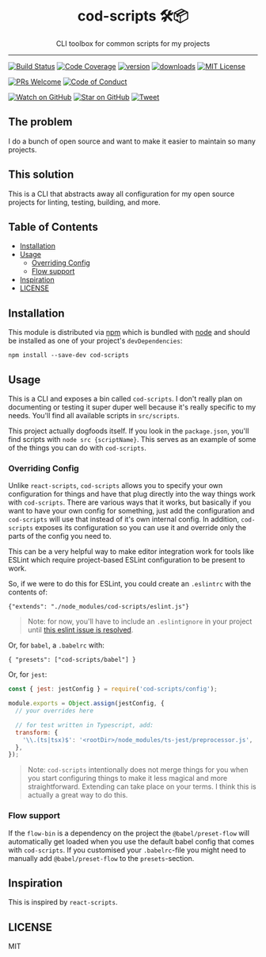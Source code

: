 <div align="center">
<h1>cod-scripts 🛠📦</h1>

<p>CLI toolbox for common scripts for my projects</p>
</div>

<hr />

[![Build Status][build-badge]][build] [![Code Coverage][coverage-badge]][coverage]
[![version][version-badge]][package] [![downloads][downloads-badge]][npmcharts]
[![MIT License][license-badge]][license]

[![PRs Welcome][prs-badge]][prs] [![Code of Conduct][coc-badge]][coc]

[![Watch on GitHub][github-watch-badge]][github-watch]
[![Star on GitHub][github-star-badge]][github-star] [![Tweet][twitter-badge]][twitter]

## The problem

I do a bunch of open source and want to make it easier to maintain so many projects.

## This solution

This is a CLI that abstracts away all configuration for my open source projects for linting,
testing, building, and more.

## Table of Contents

<!-- START doctoc generated TOC please keep comment here to allow auto update -->
<!-- DON'T EDIT THIS SECTION, INSTEAD RE-RUN doctoc TO UPDATE -->

- [Installation](#installation)
- [Usage](#usage)
  - [Overriding Config](#overriding-config)
  - [Flow support](#flow-support)
- [Inspiration](#inspiration)
- [LICENSE](#license)

<!-- END doctoc generated TOC please keep comment here to allow auto update -->

## Installation

This module is distributed via [npm][npm] which is bundled with [node][node] and should be installed
as one of your project's `devDependencies`:

```
npm install --save-dev cod-scripts
```

## Usage

This is a CLI and exposes a bin called `cod-scripts`. I don't really plan on documenting or testing
it super duper well because it's really specific to my needs. You'll find all available scripts in
`src/scripts`.

This project actually dogfoods itself. If you look in the `package.json`, you'll find scripts with
`node src {scriptName}`. This serves as an example of some of the things you can do with
`cod-scripts`.

### Overriding Config

Unlike `react-scripts`, `cod-scripts` allows you to specify your own configuration for things and
have that plug directly into the way things work with `cod-scripts`. There are various ways that it
works, but basically if you want to have your own config for something, just add the configuration
and `cod-scripts` will use that instead of it's own internal config. In addition, `cod-scripts`
exposes its configuration so you can use it and override only the parts of the config you need to.

This can be a very helpful way to make editor integration work for tools like ESLint which require
project-based ESLint configuration to be present to work.

So, if we were to do this for ESLint, you could create an `.eslintrc` with the contents of:

```
{"extends": "./node_modules/cod-scripts/eslint.js"}
```

> Note: for now, you'll have to include an `.eslintignore` in your project until
> [this eslint issue is resolved](https://github.com/eslint/eslint/issues/9227).

Or, for `babel`, a `.babelrc` with:

```
{ "presets": ["cod-scripts/babel"] }
```

Or, for `jest`:

```js
const { jest: jestConfig } = require('cod-scripts/config');

module.exports = Object.assign(jestConfig, {
  // your overrides here

  // for test written in Typescript, add:
  transform: {
    '\\.(ts|tsx)$': '<rootDir>/node_modules/ts-jest/preprocessor.js',
  },
});
```

> Note: `cod-scripts` intentionally does not merge things for you when you start configuring things
> to make it less magical and more straightforward. Extending can take place on your terms. I think
> this is actually a great way to do this.

### Flow support

If the `flow-bin` is a dependency on the project the `@babel/preset-flow` will automatically get
loaded when you use the default babel config that comes with `cod-scripts`. If you customised your
`.babelrc`-file you might need to manually add `@babel/preset-flow` to the `presets`-section.

## Inspiration

This is inspired by `react-scripts`.

## LICENSE

MIT

[npm]: https://www.npmjs.com/
[node]: https://nodejs.org
[build-badge]: https://img.shields.io/travis/codfish/cod-scripts.svg?style=flat-square
[build]: https://travis-ci.org/codfish/cod-scripts
[coverage-badge]: https://img.shields.io/codecov/c/github/codfish/cod-scripts.svg?style=flat-square
[coverage]: https://codecov.io/github/codfish/cod-scripts
[version-badge]: https://img.shields.io/npm/v/cod-scripts.svg?style=flat-square
[package]: https://www.npmjs.com/package/cod-scripts
[downloads-badge]: https://img.shields.io/npm/dm/cod-scripts.svg?style=flat-square
[npmcharts]: http://npmcharts.com/compare/cod-scripts
[license-badge]: https://img.shields.io/npm/l/cod-scripts.svg?style=flat-square
[license]: https://github.com/codfish/cod-scripts/blob/master/LICENSE
[prs-badge]: https://img.shields.io/badge/PRs-welcome-brightgreen.svg?style=flat-square
[prs]: http://makeapullrequest.com
[donate-badge]: https://img.shields.io/badge/$-support-green.svg?style=flat-square
[coc-badge]: https://img.shields.io/badge/code%20of-conduct-ff69b4.svg?style=flat-square
[coc]: https://github.com/codfish/cod-scripts/blob/master/other/CODE_OF_CONDUCT.md
[github-watch-badge]: https://img.shields.io/github/watchers/codfish/cod-scripts.svg?style=social
[github-watch]: https://github.com/codfish/cod-scripts/watchers
[github-star-badge]: https://img.shields.io/github/stars/codfish/cod-scripts.svg?style=social
[github-star]: https://github.com/codfish/cod-scripts/stargazers
[twitter]:
  https://twitter.com/intent/tweet?text=Check%20out%20cod-scripts!%20https://github.com/codfish/cod-scripts%20%F0%9F%91%8D
[twitter-badge]:
  https://img.shields.io/twitter/url/https/github.com/codfish/cod-scripts.svg?style=social
